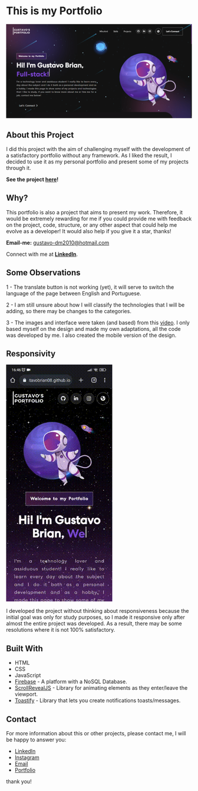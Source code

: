 

# This is my Portfolio

![Preview Screens](https://github.com/GustavoBrian08/gustavobrian08.github.io/blob/main/img/github/pc-1.png)

## About this Project

I did this project with the aim of challenging myself with the development of a satisfactory portfolio without any framework. As I liked the result, I decided to use it as my personal portfolio and present some of my projects through it.

**See the project [here](https://gustavobrian08.github.io)!**

## Why?

This portfolio is also a project that aims to present my work. Therefore, it would be extremely rewarding for me if you could provide me with feedback on the project, code, structure, or any other aspect that could help me evolve as a developer! It would also help if you give it a star, thanks!

**Email-me:** gustavo-dm2010@hotmail.com

Connect with me at **[LinkedIn](https://www.linkedin.com/in/gustavo-brian08/)**.

## Some Observations

1 - The translate button is not working (yet), it will serve to switch the language of the page between English and Portuguese.

2 - I am still unsure about how I will classify the technologies that I will be adding, so there may be changes to the categories.

3 - The images and interface were taken (and based) from this [video](https://www.youtube.com/watch?v=hYv6BM2fWd8). I only based myself on the design and made my own adaptations, all the code was developed by me. I also created the mobile version of the design.

## Responsivity

![](https://github.com/GustavoBrian08/gustavobrian08.github.io/blob/main/img/github/mob-details.gif)

I developed the project without thinking about responsiveness because the initial goal was only for study purposes, so I made it responsive only after almost the entire project was developed. As a result, there may be some resolutions where it is not 100% satisfactory. 

## Built With

- HTML
- CSS
- JavaScript
- [Firebase](https://firebase.google.com/) - A platform with a NoSQL Database.
- [ScrollRevealJS](https://scrollrevealjs.org) - Library for animating elements as they enter/leave the viewport.
- [Toastify](https://apvarun.github.io/toastify-js/) - Library that lets you create notifications toasts/messages.

## Contact 

For more information about this or other projects, please contact me, I will be happy to answer you:

 - [LinkedIn](https://www.linkedin.com/in/gustavo-brian08/)
 - [Instagram](https://www.instagram.com/gustavo_brian_/)
 - [Email](gustavo-dm2010@hotmail.com)
 - [Portfolio](https://gustavobrian08.github.io)
 
 thank you!
